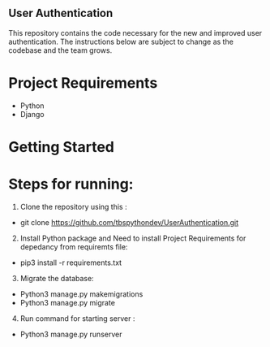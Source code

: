 ## User Authentication

This repository contains the code necessary for the new and improved user authentication. The instructions below are subject to change as the codebase and the team grows.

# Project Requirements
- Python
- Django

# Getting Started  

# Steps for running:
1. Clone the repository using this : 
- git clone https://github.com/tbspythondev/UserAuthentication.git

2. Install Python package and Need to install Project Requirements for depedancy from requiremts file: 
- pip3 install -r requirements.txt 

3. Migrate the database: 
- Python3 manage.py makemigrations
- Python3 manage.py migrate

4. Run command for starting server : 
- Python3 manage.py runserver


